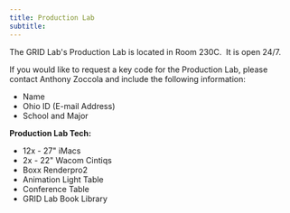 ```yaml
---
title: Production Lab
subtitle:
---
```



The GRID Lab's Production Lab is located in Room 230C. &nbsp;It is open 24/7.

If you would like to request a key code for the Production Lab, please contact Anthony Zoccola and include the following information:

* Name
* Ohio ID (E-mail Address)
* School and Major


**Production Lab Tech:**

* 12x - 27" iMacs
* 2x - 22" Wacom Cintiqs
* Boxx Renderpro2
* Animation Light Table
* Conference Table
* GRID Lab Book Library